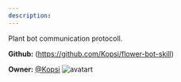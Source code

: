 ```yaml
---
description: 
---
```

Plant bot communication protocoll.

**Github:** (https://github.com/Kopsi/flower-bot-skill)

**Owner:** [@Kopsi](https://github.com/Kopsi) ![avatart](https://avatars1.githubusercontent.com/u/31655540?v=4)

